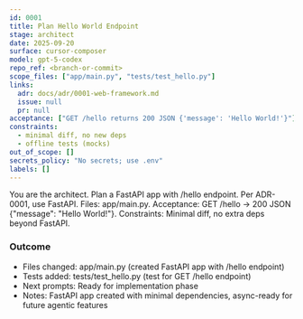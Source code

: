 ```yaml
---
id: 0001
title: Plan Hello World Endpoint
stage: architect
date: 2025-09-20
surface: cursor-composer
model: gpt-5-codex
repo_ref: <branch-or-commit>
scope_files: ["app/main.py", "tests/test_hello.py"]
links:
  adr: docs/adr/0001-web-framework.md
  issue: null
  pr: null
acceptance: ["GET /hello returns 200 JSON {'message': 'Hello World!'}"]
constraints:
  - minimal diff, no new deps
  - offline tests (mocks)
out_of_scope: []
secrets_policy: "No secrets; use .env"
labels: []
---
```


You are the architect. Plan a FastAPI app with /hello endpoint. Per ADR-0001, use FastAPI. Files: app/main.py. Acceptance: GET /hello -> 200 JSON {"message": "Hello World!"}. Constraints: Minimal diff, no extra deps beyond FastAPI.

### Outcome
- Files changed: app/main.py (created FastAPI app with /hello endpoint)
- Tests added: tests/test_hello.py (test for GET /hello endpoint)
- Next prompts: Ready for implementation phase
- Notes: FastAPI app created with minimal dependencies, async-ready for future agentic features 
